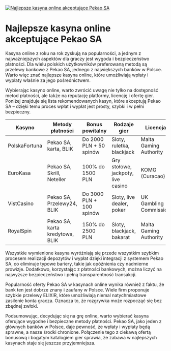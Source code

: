 [![Najlepsze kasyna online akceptujące Pekao SA](https://123-caf.pages.dev/gitsignup.png)](https://vrmoo.ru/Bt82HjjY)

<h1>Najlepsze kasyna online akceptujące Pekao SA</h1> <p>Kasyna online z roku na rok zyskują na popularności, a jednym z najważniejszych aspektów dla graczy jest wygoda i bezpieczeństwo płatności. Dla wielu polskich użytkowników preferowaną metodą są przelewy bankowe z Pekao SA, jednego z największych banków w Polsce. Warto więc znać najlepsze kasyna online, które umożliwiają wpłaty i wypłaty właśnie za jego pośrednictwem.</p> <p>Wybierając kasyno online, warto zwrócić uwagę nie tylko na dostępność metod płatności, ale także na reputację platformy, licencję i ofertę gier. Poniżej znajduje się lista rekomendowanych kasyn, które akceptują Pekao SA – dzięki temu proces wpłat i wypłat jest prosty, szybki i w pełni bezpieczny.</p>  <table>   <thead>     <tr>       <th>Kasyno</th>       <th>Metody płatności</th>       <th>Bonus powitalny</th>       <th>Rodzaje gier</th>       <th>Licencja</th>     </tr>   </thead>   <tbody>     <tr>       <td>PolskaFortuna</td>       <td>Pekao SA, karta, BLIK</td>       <td>Do 2000 PLN + 50 spinów</td>       <td>Sloty, ruletka, blackjack</td>       <td>Malta Gaming Authority</td>     </tr>     <tr>       <td>EuroKasa</td>       <td>Pekao SA, Skrill, Neteller</td>       <td>100% do 1500 PLN</td>       <td>Gry stołowe, jackpoty, live casino</td>       <td>KOMG (Curacao)</td>     </tr>     <tr>       <td>VistCasino</td>       <td>Pekao SA, Przelewy24, BLIK</td>       <td>Do 3000 PLN + 100 spinów</td>       <td>Sloty, live dealer, poker</td>       <td>UK Gambling Commission</td>     </tr>     <tr>       <td>RoyalSpin</td>       <td>Pekao SA, karta kredytowa, BLIK</td>       <td>150% do 2500 PLN</td>       <td>Sloty, blackjack, bakarat</td>       <td>Malta Gaming Authority</td>     </tr>   </tbody> </table>  <p>Wszystkie wymienione kasyna wyróżniają się przede wszystkim szybkim procesem realizacji depozytów i wypłat dzięki integracji z systemem Pekao SA, co eliminuje typowe bariery, takie jak opóźnienia czy nadmierne prowizje. Dodatkowo, korzystając z płatności bankowych, można liczyć na najwyższe bezpieczeństwo i pełną transparentność transakcji.</p> <p>Popularność oferty Pekao SA w kasynach online wynika również z faktu, że bank ten jest dobrze znany i zaufany w Polsce. Wiele firm proponuje szybkie przelewy ELIXIR, które umożliwiają niemal natychmiastowe zasilenie konta gracza. Oznacza to, że rozgrywka może rozpocząć się bez zbędnej zwłoki.</p> <p>Podsumowując, decydując się na grę online, warto wybierać kasyna oferujące wygodne i bezpieczne metody płatności. Pekao SA, jako jeden z głównych banków w Polsce, daje pewność, że wpłaty i wypłaty będą sprawne, a nasze środki chronione. Połączenie tego z ciekawą ofertą bonusową i bogatym katalogiem gier sprawia, że zabawa w najlepszych kasynach staje się jeszcze przyjemniejsza.</p>